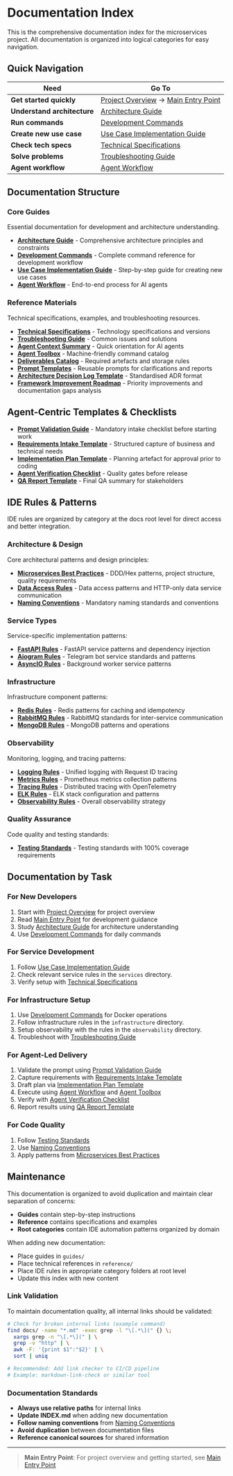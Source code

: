 # Documentation Index

This is the comprehensive documentation index for the microservices project. All documentation is organized into logical categories for easy navigation.

<a id="quick-navigation"></a>
## Quick Navigation

| Need | Go To |
|------|-------|
| **Get started quickly** | [Project Overview][link-project-overview] → [Main Entry Point][link-main-entry-point] |
| **Understand architecture** | [Architecture Guide][link-architecture-guide] |
| **Run commands** | [Development Commands][link-development-commands] |
| **Create new use case** | [Use Case Implementation Guide][link-use-case-guide] |
| **Check tech specs** | [Technical Specifications][link-tech-specs] |
| **Solve problems** | [Troubleshooting Guide][link-troubleshooting-guide] |
| **Agent workflow** | [Agent Workflow][link-agent-workflow] |

<a id="documentation-structure"></a>
## Documentation Structure

### Core Guides
Essential documentation for development and architecture understanding.

- **[Architecture Guide][link-architecture-guide]** - Comprehensive architecture principles and constraints
- **[Development Commands][link-development-commands]** - Complete command reference for development workflow
- **[Use Case Implementation Guide][link-use-case-guide]** - Step-by-step guide for creating new use cases
- **[Agent Workflow][link-agent-workflow]** - End-to-end process for AI agents

<a id="reference-materials"></a>
### Reference Materials
Technical specifications, examples, and troubleshooting resources.

- **[Technical Specifications][link-tech-specs]** - Technology specifications and versions
- **[Troubleshooting Guide][link-troubleshooting-guide]** - Common issues and solutions
- **[Agent Context Summary][link-agent-context]** - Quick orientation for AI agents
- **[Agent Toolbox][link-agent-toolbox]** - Machine-friendly command catalog
- **[Deliverables Catalog][link-deliverables]** - Required artefacts and storage rules
- **[Prompt Templates][link-prompt-templates]** - Reusable prompts for clarifications and reports
- **[Architecture Decision Log Template][link-adr-template]** - Standardised ADR format
- **[Framework Improvement Roadmap][link-framework-roadmap]** - Priority improvements and documentation gaps analysis

<a id="agent-templates"></a>
## Agent-Centric Templates & Checklists

- **[Prompt Validation Guide][link-prompt-validation]** - Mandatory intake checklist before starting work
- **[Requirements Intake Template][link-intake-template]** - Structured capture of business and technical needs
- **[Implementation Plan Template][link-plan-template]** - Planning artefact for approval prior to coding
- **[Agent Verification Checklist][link-verification-checklist]** - Quality gates before release
- **[QA Report Template][link-qa-report]** - Final QA summary for stakeholders

## IDE Rules & Patterns

IDE rules are organized by category at the docs root level for direct access and better integration.

### Architecture & Design
Core architectural patterns and design principles:

- **[Microservices Best Practices][link-ms-best-practices]** - DDD/Hex patterns, project structure, quality requirements
- **[Data Access Rules][link-data-access-rules]** - Data access patterns and HTTP-only data service communication
- **[Naming Conventions][link-naming-conventions]** - Mandatory naming standards and conventions

### Service Types
Service-specific implementation patterns:

- **[FastAPI Rules][link-fastapi-rules]** - FastAPI service patterns and dependency injection
- **[Aiogram Rules][link-aiogram-rules]** - Telegram bot service standards and patterns
- **[AsyncIO Rules][link-asyncio-rules]** - Background worker service patterns

### Infrastructure
Infrastructure component patterns:

- **[Redis Rules][link-redis-rules]** - Redis patterns for caching and idempotency
- **[RabbitMQ Rules][link-rabbitmq-rules]** - RabbitMQ standards for inter-service communication
- **[MongoDB Rules][link-mongodb-rules]** - MongoDB patterns and operations

### Observability
Monitoring, logging, and tracing patterns:

- **[Logging Rules][link-logging-rules]** - Unified logging with Request ID tracing
- **[Metrics Rules][link-metrics-rules]** - Prometheus metrics collection patterns
- **[Tracing Rules][link-tracing-rules]** - Distributed tracing with OpenTelemetry
- **[ELK Rules][link-elk-rules]** - ELK stack configuration and patterns
- **[Observability Rules][link-observability-rules]** - Overall observability strategy

### Quality Assurance
Code quality and testing standards:

- **[Testing Standards][link-testing-standards]** - Testing standards with 100% coverage requirements

## Documentation by Task

### For New Developers
1. Start with [Project Overview][link-project-overview] for project overview
2. Read [Main Entry Point][link-main-entry-point] for development guidance
3. Study [Architecture Guide][link-architecture-guide] for architecture understanding
4. Use [Development Commands][link-development-commands] for daily commands

### For Service Development
1. Follow [Use Case Implementation Guide][link-use-case-guide]
2. Check relevant service rules in the `services` directory.
3. Verify setup with [Technical Specifications][link-tech-specs]

### For Infrastructure Setup
1. Use [Development Commands][link-development-commands] for Docker operations
2. Follow infrastructure rules in the `infrastructure` directory.
3. Setup observability with the rules in the `observability` directory.
4. Troubleshoot with [Troubleshooting Guide][link-troubleshooting-guide]

### For Agent-Led Delivery
1. Validate the prompt using [Prompt Validation Guide][link-prompt-validation]
2. Capture requirements with [Requirements Intake Template][link-intake-template]
3. Draft plan via [Implementation Plan Template][link-plan-template]
4. Execute using [Agent Workflow][link-agent-workflow] and [Agent Toolbox][link-agent-toolbox]
5. Verify with [Agent Verification Checklist][link-verification-checklist]
6. Report results using [QA Report Template][link-qa-report]

### For Code Quality
1. Follow [Testing Standards][link-testing-standards]
2. Use [Naming Conventions][link-naming-conventions]
3. Apply patterns from [Microservices Best Practices][link-ms-best-practices]

## Maintenance

This documentation is organized to avoid duplication and maintain clear separation of concerns:

- **Guides** contain step-by-step instructions
- **Reference** contains specifications and examples
- **Root categories** contain IDE automation patterns organized by domain

When adding new documentation:
- Place guides in `guides/`
- Place technical references in `reference/`
- Place IDE rules in appropriate category folders at root level
- Update this index with new content

### Link Validation

To maintain documentation quality, all internal links should be validated:

```bash
# Check for broken internal links (example command)
find docs/ -name "*.md" -exec grep -l "\[.*\](" {} \;
  xargs grep -n "\[.*\](" | \
  grep -v "http" | \
  awk -F: '{print $1":"$2}' | \
  sort | uniq

# Recommended: Add link checker to CI/CD pipeline
# Example: markdown-link-check or similar tool
```

### Documentation Standards

- **Always use relative paths** for internal links
- **Update INDEX.md** when adding new documentation
- **Follow naming conventions** from [Naming Conventions][link-naming-conventions]
- **Avoid duplication** between documentation files
- **Reference canonical sources** for shared information

---

> **Main Entry Point**: For project overview and getting started, see [Main Entry Point][link-main-entry-point]

[link-main-entry-point]: LINKS_REFERENCE.md#core-documentation
[link-project-overview]: LINKS_REFERENCE.md#core-documentation
[link-architecture-guide]: LINKS_REFERENCE.md#core-documentation
[link-tech-specs]: LINKS_REFERENCE.md#core-documentation
[link-development-commands]: LINKS_REFERENCE.md#developer-guides
[link-use-case-guide]: LINKS_REFERENCE.md#developer-guides
[link-troubleshooting-guide]: LINKS_REFERENCE.md#developer-guides
[link-agent-workflow]: guides/AGENT_WORKFLOW.md
[link-agent-context]: reference/AGENT_CONTEXT_SUMMARY.md
[link-agent-toolbox]: reference/AGENT_TOOLBOX.md
[link-deliverables]: reference/DELIVERABLES_CATALOG.md
[link-prompt-templates]: reference/PROMPT_TEMPLATES.md
[link-adr-template]: reference/ARCHITECTURE_DECISION_LOG_TEMPLATE.md
[link-framework-roadmap]: development/FRAMEWORK_IMPROVEMENT_ROADMAP.md
[link-prompt-validation]: guides/PROMPT_VALIDATION_GUIDE.md
[link-intake-template]: guides/REQUIREMENTS_INTAKE_TEMPLATE.md
[link-plan-template]: guides/IMPLEMENTATION_PLAN_TEMPLATE.md
[link-verification-checklist]: quality/AGENT_VERIFICATION_CHECKLIST.md
[link-qa-report]: quality/QA_REPORT_TEMPLATE.md
[link-ide-rules]: LINKS_REFERENCE.md#ide-rules-and-patterns
[link-ms-best-practices]: LINKS_REFERENCE.md#ide-rules-and-patterns
[link-data-access-rules]: LINKS_REFERENCE.md#ide-rules-and-patterns
[link-naming-conventions]: LINKS_REFERENCE.md#ide-rules-and-patterns
[link-fastapi-rules]: LINKS_REFERENCE.md#ide-rules-and-patterns
[link-aiogram-rules]: LINKS_REFERENCE.md#ide-rules-and-patterns
[link-asyncio-rules]: LINKS_REFERENCE.md#ide-rules-and-patterns
[link-redis-rules]: LINKS_REFERENCE.md#ide-rules-and-patterns
[link-rabbitmq-rules]: LINKS_REFERENCE.md#ide-rules-and-patterns
[link-mongodb-rules]: LINKS_REFERENCE.md#ide-rules-and-patterns
[link-logging-rules]: LINKS_REFERENCE.md#ide-rules-and-patterns
[link-metrics-rules]: LINKS_REFERENCE.md#ide-rules-and-patterns
[link-tracing-rules]: LINKS_REFERENCE.md#ide-rules-and-patterns
[link-elk-rules]: LINKS_REFERENCE.md#ide-rules-and-patterns
[link-observability-rules]: LINKS_REFERENCE.md#ide-rules-and-patterns
[link-testing-standards]: LINKS_REFERENCE.md#ide-rules-and-patterns
